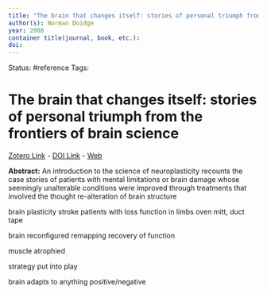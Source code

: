```yaml
---
title: "The brain that changes itself: stories of personal triumph from the frontiers of brain science"
author(s): Norman Doidge
year: 2008
container title(journal, book, etc.): 
doi: 
---
```

Status: #reference
Tags:
# The brain that changes itself: stories of personal triumph from the frontiers of brain science
[Zotero Link](zotero://select/items/@Doidge2008_BrainThatChangesItselfStoriesPersonalTriumphFrontiersBrainScience) - [DOI Link](https://doi.org/) - [Web]()

**Abstract:** An introduction to the science of neuroplasticity recounts the case stories of patients with mental limitations or brain damage whose seemingly unalterable conditions were improved through treatments that involved the thought re-alteration of brain structure


brain plasticity
stroke patients with loss function in limbs
oven mitt, duct tape


brain reconfigured 
remapping
recovery of function

muscle atrophied

strategy put into play

brain adapts to anything positive/negative

